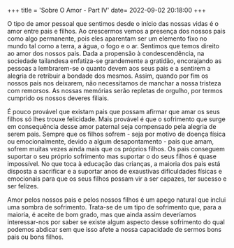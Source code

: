 +++
title = 'Sobre O Amor - Part IV'
date= 2022-09-02 20:18:00
+++

O tipo de amor pessoal que sentimos desde o início das nossas vidas é o amor entre pais e filhos. Ao crescermos vemos a presença dos nossos pais como algo permanente, pois eles aparentam ser um elemento fixo no mundo tal como a terra, a água, o fogo e o ar. Sentimos que temos direito ao amor dos nossos pais. Dada a propensão à condescendência, na sociedade tailandesa enfatiza-se grandemente a gratidão, encorajando as pessoas a lembrarem-se o quanto devem aos seus pais e a sentirem a alegria de retribuir a bondade dos mesmos. Assim, quando por fim os nossos pais nos deixarem, não necessitamos de manchar a nossa tristeza com remorsos. As nossas memórias serão repletas de orgulho, por termos cumprido os nossos deveres filiais.
 
É pouco provável que existam pais que possam afirmar que amar os seus filhos só lhes trouxe felicidade. Mais provável é que o sofrimento que surge em consequência desse amor paternal seja compensado pela alegria de serem pais. Sempre que os filhos sofrem - seja por motivo de doença física ou emocionalmente, devido a algum desapontamento - pais que amam, sofrem muitas vezes ainda mais que os próprios filhos. Os pais conseguem suportar o seu próprio sofrimento mas suportar o do seus filhos é quase impossível. No que toca à educação das crianças, a maioria dos pais está disposta a sacrificar e a suportar anos de exaustivas dificuldades físicas e emocionais para que os seus filhos possam vir a ser capazes, ter sucesso e ser felizes.
 
Amor pelos nossos pais e pelos nossos filhos é um apego natural que inclui uma sombra de sofrimento. Trata-se de um tipo de sofrimento que, para a maioria, é aceite de bom grado, mas que ainda assim deveríamos interessar-nos por saber se existe algum aspecto desse sofrimento do qual podemos abdicar sem que isso afete a nossa capacidade de sermos bons pais ou bons filhos.


